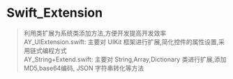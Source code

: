 # Swift_Extension
> 利用类扩展为系统类添加方法,方便开发提高开发效率 
> AY_UIExtension.swift: 主要对 UIKit 框架进行扩展,简化控件的属性设置,采用链式编程方式  
> AY_String+Extend.swift: 主要对 String,Array,Dictionary 类进行扩展,添加 MD5,base64编码, JSON 字符串转化等方法
